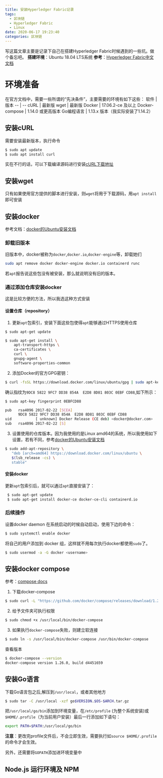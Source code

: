 ```yaml
---
title: 安装Hyperledger Fabric记录
tags:
  - 区块链
  - Hyperledger Fabric
  - Linux
date: 2020-06-17 19:23:40
categories: 区块链
---
```


写这篇文章主要是记录下自己在搭建Hyperledger Fabric时候遇到的一些坑。做个备忘吧。
**搭建环境**：Ubuntu 18.04 LTS系统
**参考**：[Hyperledger Fabric中文文档](https://hyperledger-fabric.readthedocs.io/zh_CN/latest/install.html)

# 环境准备
在官方文档中，需要一些所谓的“先决条件”，主要需要的环境有如下这些：
软件 | 版本
 --  | -- 
cURL | 最新版
wget | 最新版
Docker | 17.06.2-ce 及以上
Docker-compose |  1.14.0 或更高版本
Go编程语言 | 1.13.x 版本（我实际安装了1.14.2）

## 安装cURL
需要安装最新版本，执行命令
```bash
$ sudo apt update
$ sudo apt install curl
```
实在不行的话，可以下载编译源码进行安装[cURL下载地址](https://curl.haxx.se/download/)

## 安装wget
只有如果使用官方提供的脚本进行安装，则`wget`将用于下载源码，用`apt install`即可安装

## 安装docker
参考文档：[docker的Ubuntu安装文档](https://docs.docker.com/engine/install/ubuntu/)

### 卸载旧版本
旧版本中，docker被称为`docker`,`docker.io`,`docker-engine`等，卸载她们
```bash
sudo apt remove docker docker-engine docker.io containerd runc
```
若`apt`报告说这些包没有被安装，那么就说明没有旧的版本。

### 通过添加仓库安装docker
这是比较方便的方法，所以我选这种方式安装
#### 设置仓库（repository）
1. 更新`apt`包索引，安装下面这些包使得`apt`能够通过HTTPS使用仓库
```bash
$ sudo apt-get update

$ sudo apt-get install \
    apt-transport-https \
    ca-certificates \
    curl \
    gnupg-agent \
    software-properties-common
```

2. 添加Docker的官方GPG密钥：
```bash
$ curl -fsSL https://download.docker.com/linux/ubuntu/gpg | sudo apt-key add -
```
确认指纹为`9DC8 5822 9FC7 DD38 854A  E2D8 8D81 803C 0EBF CD88`,如下所示：
```bash
$ sudo apt-key fingerprint 0EBFCD88

pub   rsa4096 2017-02-22 [SCEA]
      9DC8 5822 9FC7 DD38 854A  E2D8 8D81 803C 0EBF CD88
uid           [ unknown] Docker Release (CE deb) <docker@docker.com>
sub   rsa4096 2017-02-22 [S]
```

3. 设置使用的仓库版本。因为我使用的是Linux amd64的系统，所以我使用如下设置，若有不同，参考[docker的Ubuntu安装文档](https://docs.docker.com/engine/install/ubuntu/)
```bash
$ sudo add-apt-repository \
   "deb [arch=amd64] https://download.docker.com/linux/ubuntu \
   $(lsb_release -cs) \
   stable"
```

#### 安装docker
更新`apt`包索引后，就可以通过`apt`直接安装了：
```bash
 $ sudo apt-get update
 $ sudo apt-get install docker-ce docker-ce-cli containerd.io
```
### 后续操作
设置docker daemon 在系统启动的时候自动启动，使用下边的命令：
```bash
$ sudo systemctl enable docker
```
将自己的用户添加到 docker 组，这样就不用每次执行docker都使用`sudo`了。
```bash
$ sudo usermod -a -G docker <username>
```

## 安装docker compose
参考：[compose docs](https://docs.docker.com/compose)

1. 下载docker-compose
```bash
$ sudo curl -L "https://github.com/docker/compose/releases/download/1.26.0/docker-compose-$(uname -s)-$(uname -m)" -o /usr/local/bin/docker-compose
```
2. 给予文件夹可执行权限
```bash
$ sudo chmod +x /usr/local/bin/docker-compose
```
3. 如果执行`docker-compose`失败，则建立软连接
```bash
$ sudo ln -s /usr/local/bin/docker-compose /usr/bin/docker-compose
```
查看版本
```bash
$ docker-compose --version
docker-compose version 1.26.0, build d4451659
```

## 安装Go语言
下载Go语言包之后,解压到`/usr/local`，或者其他地方
```bash
$ sudo tar -C /usr/local -xzf go$VERSION.$OS-$ARCH.tar.gz
```
把`/usr/local/go/bin`添加到环境变量，在`/etc/profile` (为整个系统安装)或 `$HOME/.profile`（为当前用户安装）最后一行添加如下语句：
```bash
export PATH=$PATH:/usr/local/go/bin
```
**注意**：更改完profile文件后，不会立即生效，需要执行如`source $HOME/.profile`的命令才会生效。

另外，还需要将`GOPATH`添加进环境变量中


## Node.js 运行环境及 NPM

